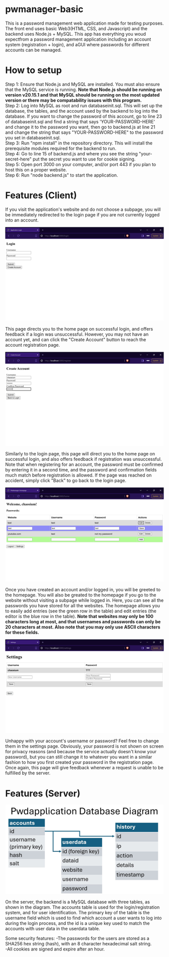 # pwmanager-basic
This is a password management web application made for testing purposes. The front end uses basic Web3(HTML, CSS, and Javascript) and the backend uses Node.js + MySQL. This app has everything you woud expectfrom a password management application including an account system (registration + login), and aGUI where passwords for different accounts can be managed.

# How to setup
Step 1: Ensure that Node.js and MySQL are installed. You must also ensure that the MySQL service is running. <b>Note that Node.js should be running on version v20.15.1 and that MySQL should be running on the most updated version or there may be compatability issues with this program.</b> <br>
Step 2: Log into MySQL as root and run databaseinit.sql. This will set up the database, the tables, and the account used by the backend to log into the database. If you want to change the password of this account, go to line 23 of databaseinit.sql and find a string that says 'YOUR-PASSWORD-HERE' and change it to the password you want, then go to backend.js at line 21 and change the string that says "YOUR-PASSWORD-HERE" to the password you set in databaseinit.sql. <br>
Step 3: Run "npm install" in the repository directory. This will install the prerequisite modules required for the backend to run. <br>
Step 4: Go to line 15 of backend.js and where you see the string "your-secret-here" put the secret you want to use for cookie signing.<br>
Step 5: Open port 3000 on your computer, and/or port 443 if you plan to host this on a proper website. <br>
Step 6: Run "node backend.js" to start the application. <br>

# Features (Client)
If you visit the application's website and do not choose a subpage, you will be immediately redirected to the login page if you are not currently logged into an account.

![alt text](./images/login%20page.png)

This page directs you to the home page on successful login, and offers feedback if a login was unsuccessful. However, you may not have an account yet, and can click the "Create Account" button to reach the account registration page.

![alt text](./images/register%20page.png)

Similarly to the login page, this page will direct you to the home page on successful login, and also offers feedback if registration was unsuccessful. Note that when registering for an account, the password must be confirmed by entering it in a second time, and the password and confirmation fields much match before registration is allowed. If the page was reached on accident, simply click "Back" to go back to the login page.

![alt text](./images/home%20page.png)

Once you have created an account and/or logged in, you will be greeted to the homepage. You will also be greated to the homepage if you go to the website without visiting a subpage while logged in. Here, you can see all the passwords you have stored for all the websites. The homepage allows you to easily add entries (see the green row in the table) and edit entries (the editor is the blue row in the table). <b>Note that websites may only be 100 characters long at most, and that usernames and passwords can only be 20 characters at most. Also note that you may only use ASCII characters for these fields.</b>

![alt text](./images/settings%20page.png)

Unhappy with your account's username or password? Feel free to change them in the settings page. Obviously, your password is not shown on screen for privacy reasons (and because the service actually doesn't know your password), but you can still change it to whatever you want in a similar fashion to how you first created your password in the registration page. Once again, this page will give feedback whenever a request is unable to be fulfilled by the server.

# Features (Server)

![alt text](./images/database%20diagram.jpg)

On the server, the backend is a MySQL database with three tables, as shown in the diagram. The accounts table is used for the login/registration system, and for user identification. The primary key of the table is the username field which is used to find which account a user wants to log into during the login process, and the id is a unique key used to match the accounts with user data in the userdata table.

Some security features:
-The passwords for the users are stored as a SHA256 hex string (hash), with an 8 character hexadecimal salt string. <br>
-All cookies are signed and expire after an hour. 
